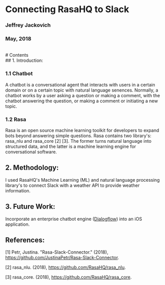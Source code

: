Connecting RasaHQ to Slack
=================================================================

### Jeffrey Jackovich
### May, 2018
<br>
# Contents
<br>
## 1. Introduction:  

### 1.1 Chatbot

A chatbot is a conversational agent that interacts with users in a certain domain or on a 
certain topic with natural language senences.  Normally, a chatbot works by a user asking a
question or making a comment, with the chatbot answering the question, or making a comment
or initiating a new topic.  


### 1.2 Rasa
Rasa is an open source machine learning toolkit for developers to expand bots beyond 
answering simple questions.  Rasa contains two library's: rasa_nlu and rasa_core [2] [3].  The former
turns natural language into structured data, and the latter is a machine learning engine
for conversational software.  


##  2. Methodology: 
I used RasaHQ's Machine Learning (ML) and natural language processing library's to connect Slack 
with a weather API to provide weather information.


## 3. Future Work:
Incorporate an enterprise chatbot engine (<a href="https://dialogflow.com">Dialogflow</a>) into an iOS application. 


## References:

[1] Petr, Justina. "Rasa-Slack-Connector." (2018), https://github.com/JustinaPetr/Rasa-Slack-Connector.

[2] rasa_nlu. (2018), https://github.com/RasaHQ/rasa_nlu.

[3] rasa_core. (2018), https://github.com/RasaHQ/rasa_core.
